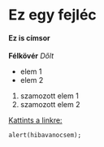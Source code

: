# Ez egy fejléc
#### Ez is címsor
**Félkövér**
*Dőlt*
- elem 1
- elem 2
1. szamozott elem 1  
2. szamozott elem 2

[Kattints a linkre:](www.youtube.com)

`alert(hibavanocsem);`
